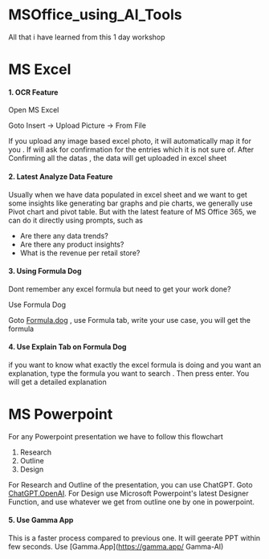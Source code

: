 # MSOffice_using_AI_Tools
All that i have learned from this 1 day workshop 

# MS Excel #

#### 1. OCR Feature 

Open MS Excel

Goto Insert -> Upload Picture -> From File

If you upload any image based excel photo, it will automatically map it for you . If will ask for confirmation for the entries which it is not sure of.
After Confirming all the datas , the data will get uploaded in excel sheet

#### 2. Latest Analyze Data Feature

Usually when we have data populated in excel sheet and we want to get some insights like generating bar graphs and pie charts, we generally use Pivot chart and 
pivot table. But with the latest feature of MS Office 365, we can do it directly using prompts, such as

* Are there any data trends?
* Are there any product insights?
* What is the revenue per retail store?

#### 3. Using Formula Dog

Dont remember any excel formula but need to get your work done?

Use Formula Dog

Goto [Formula.dog](https://formula.dog/ "Formula.dog") , use Formula tab, write your use case, you will get the formula

#### 4. Use Explain Tab on Formula Dog

if you want to know what exactly the excel formula is doing and you want an explanation, type the formula you want to search . 
Then press enter. You will get a detailed explanation

# MS Powerpoint #

For any Powerpoint presentation we have to follow this flowchart

1. Research
2. Outline
3. Design

For Research and Outline of the presentation, you can use ChatGPT. Goto [ChatGPT.OpenAI](https://chat.openai.com/ "ChatGPT").
For Design use Microsoft Powerpoint's latest Designer Function, and use whatever we get from outline one by one in powerpoint.

#### 5. Use Gamma App

This is a faster process compared to previous one. It will geerate PPT within few seconds.
Use [Gamma.App](https://gamma.app/ Gamma-AI)


